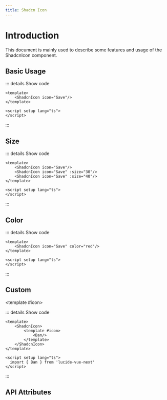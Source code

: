 ```yaml
---
title: Shadcn Icon
---
```


# Introduction

This document is mainly used to describe some features and usage of the ShadcnIcon component.

## Basic Usage

<CodeRunner title="Basic Usage"
    description="Create a simple icon.">
    <ShadcnIcon icon="Save"/>
</CodeRunner>

::: details Show code

```vue
<template>
    <ShadcnIcon icon="Save"/>
</template>

<script setup lang="ts">
</script>
```

:::

## Size

<CodeRunner title="Icon Size"
    description="Create icons with different sizes.">
    <ShadcnIcon icon="Save"/>
    <ShadcnIcon icon="Save" :size="30"/>
    <ShadcnIcon icon="Save" :size="40"/>
</CodeRunner>

::: details Show code

```vue
<template>
    <ShadcnIcon icon="Save"/>
    <ShadcnIcon icon="Save" :size="30"/>
    <ShadcnIcon icon="Save" :size="40"/>
</template>

<script setup lang="ts">
</script>
```

:::

## Color

<CodeRunner title="Icon Color"
    description="Create icons with different colors.">
    <ShadcnIcon icon="Save" color="red"/>
</CodeRunner>

::: details Show code

```vue
<template>
    <ShadcnIcon icon="Save" color="red"/>
</template>

<script setup lang="ts">
</script>
```

:::

## Custom

<CodeRunner title="Custom"
    description="Create a custom icon.">
    <ShadcnIcon>
        <template #icon>
            <Ban/>
        </template>
    </ShadcnIcon>
</CodeRunner>

::: details Show code

```vue
<template>
    <ShadcnIcon>
        <template #icon>
            <Ban/>
        </template>
    </ShadcnIcon>
</template>

<script setup lang="ts">
  import { Ban } from 'lucide-vue-next'
</script>
```

:::

<script setup lang="ts">
import { Ban } from 'lucide-vue-next';
</script>

## API Attributes

<ApiTable title="Icon Props"
    :headers="['Attribute', 'Description', 'Type', 'Default Value', 'Depend', 'List']"
    :columns="[
        ['icon', 'The icon name', 'String', '-', '-', '-'],
        ['size', 'The size of the icon', 'Number', '20', '-', '-'],
        ['color', 'The color of the icon', 'String', '-', '-', 'All supported color values'],
    ]">
</ApiTable>

<br />

<ApiTable title="Icon Events"
    :headers="['Event', 'Description', 'Callback Parameters']"
    :columns="[
        ['click', 'Click event', 'event'],
    ]">
</ApiTable>

<br />

<ApiTable title="Icon Slots"
    :headers="['Slot', 'Description']"
    :columns="[
        ['icon', 'Icon slot'],
    ]">
</ApiTable>